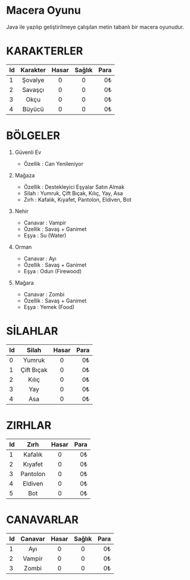 # Macera Oyunu

Java ile yazılıp geliştirilmeye çalışılan metin tabanlı bir macera oyunudur.

# KARAKTERLER

| Id   |      Karakter      |      Hasar      |      Sağlık      |  Para |
|----------|:-------------:|:-------------:|:-------------:|------:|
| 1 | Şovalye | 0 | 0 | 0₺ |
| 2 | Savaşçı | 0 | 0 | 0₺ |
| 3 | Okçu | 0 | 0 | 0₺ |
| 4 | Büyücü | 0 | 0 | 0₺ |

# BÖLGELER

1. Güvenli Ev

    - Özellik : Can Yenileniyor

2. Mağaza

    - Özellik : Destekleyici Eşyalar Satın Almak
    - Silah : Yumruk, Çift Bıçak, Kılıç, Yay, Asa
    - Zırh : Kafalık, Kıyafet, Pantolon, Eldiven, Bot

3. Nehir

    - Canavar : Vampir
    - Özellik : Savaş + Ganimet
    - Eşya : Su (Water)

4. Orman

    - Canavar : Ayı
    - Özellik : Savaş + Ganimet
    - Eşya : Odun (Firewood)

5. Mağara

    - Canavar : Zombi
    - Özellik : Savaş + Ganimet
    - Eşya : Yemek (Food)

# SİLAHLAR

| Id   |      Silah      |      Hasar      |  Para |
|----------|:-------------:|:-------------:|------:|
| 0 | Yumruk | 0 | 0₺ |
| 1 | Çift Bıçak | 0 | 0₺ |
| 2 | Kılıç | 0 | 0₺ |
| 3 | Yay | 0 | 0₺ |
| 4 | Asa | 0 | 0₺ |

# ZIRHLAR

| Id   |      Zırh      |      Hasar      |  Para |
|----------|:-------------:|:-------------:|------:|
| 1 | Kafalık | 0 | 0₺ |
| 2 | Kıyafet | 0 | 0₺ |
| 3 | Pantolon | 0 | 0₺ |
| 4 | Eldiven | 0 | 0₺ |
| 5 | Bot | 0 | 0₺ |

# CANAVARLAR

| Id   |      Canavar      |      Hasar      |      Sağlık      |  Para |
|----------|:-------------:|:-------------:|:-------------:|------:|
| 1 | Ayı | 0 | 0 | 0₺ |
| 2 | Vampir | 0 | 0 | 0₺ |
| 3 | Zombi | 0 | 0 | 0₺ |